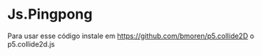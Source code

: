 # Js.Pingpong

Para usar esse código instale em https://github.com/bmoren/p5.collide2D o p5.collide2d.js
